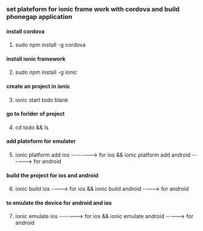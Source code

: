 ###   set plateform for ionic frame work with cordova  and build phonegap application  

####  install cordova

1.  sudo npm install -g cordova

####  install ionic framework

2. sudo npm install -g ionic

#### create an project in ionic 

3. ionic start todo blank

#### go to forlder of project

4. cd todo && ls

#### add plateform for emulater

5. ionic platform add ios --------> for ios   &&   ionic platform add android ------> for android 

#### build the project for ios and android 

6. ionic build ios ----> for ios  &&  ionic build android ----> for android

#### to emulate the device for android and ios

7. ionic emulate ios -------> for ios   &&  ionic emulate android -----> for android



